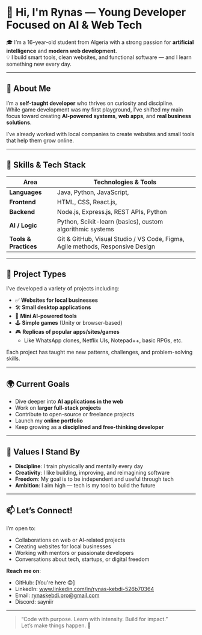 # 👋 Hi, I'm Rynas — Young Developer Focused on AI & Web Tech

🎓 I’m a 16-year-old student from Algeria with a strong passion for **artificial intelligence** and **modern web development**.  
💡 I build smart tools, clean websites, and functional software — and I learn something new every day.

---

## 🚀 About Me

I’m a **self-taught developer** who thrives on curiosity and discipline.  
While game development was my first playground, I’ve shifted my main focus toward creating **AI-powered systems**, **web apps**, and **real business solutions**.

I’ve already worked with local companies to create websites and small tools that help them grow online.

---

## 💼 Skills & Tech Stack

| Area                 | Technologies & Tools                                                                 |
|----------------------|---------------------------------------------------------------------------------------|
| **Languages**        | Java, Python, JavaScript,                         |
| **Frontend**         | HTML, CSS, React.js,                                                |
| **Backend**          | Node.js, Express.js, REST APIs, Python                                       |
| **AI / Logic**       | Python, Scikit-learn (basics), custom algorithmic systems                             |                                     |                                             |
| **Tools & Practices**| Git & GitHub, Visual Studio / VS Code, Figma, Agile methods, Responsive Design       |

---

## 📂 Project Types

I’ve developed a variety of projects including:
- ✅ **Websites for local businesses**
- 🛠️ **Small desktop applications**
- 🧠 **Mini AI-powered tools**
- 🕹️ **Simple games** (Unity or browser-based)
- 🎮 **Replicas of popular apps/sites/games**
  - Like WhatsApp clones, Netflix UIs, Notepad++, basic RPGs, etc.

Each project has taught me new patterns, challenges, and problem-solving skills.

---

## 🌍 Current Goals

- Dive deeper into **AI applications in the web**
- Work on **larger full-stack projects**
- Contribute to open-source or freelance projects
- Launch my **online portfolio**
- Keep growing as a **disciplined and free-thinking developer**

---

## 🧠 Values I Stand By

- **Discipline**: I train physically and mentally every day
- **Creativity**: I like building, improving, and reimagining software
- **Freedom**: My goal is to be independent and useful through tech
- **Ambition**: I aim high — tech is my tool to build the future

---

## 📫 Let’s Connect!

I’m open to:
- Collaborations on web or AI-related projects
- Creating websites for local businesses
- Working with mentors or passionate developers
- Conversations about tech, startups, or digital freedom

**Reach me on**:
- GitHub: [You're here 😊]  
- LinkedIn: www.linkedin.com/in/rynas-kebdi-526b70364  
- Email: rynaskebdi.pro@gmail.com
- Discord: sayniir

---

> “Code with purpose. Learn with intensity. Build for impact.”  
> Let’s make things happen. 🚀
